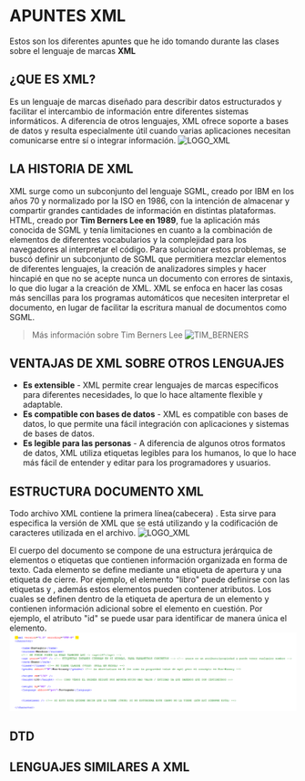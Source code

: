 # **APUNTES XML**
Estos son los diferentes apuntes que he ido tomando durante las clases sobre el lenguaje de marcas **XML**

## ¿QUE ES XML?
Es un lenguaje de marcas diseñado para describir datos estructurados y facilitar el intercambio de información entre diferentes sistemas informáticos. 
A diferencia de otros lenguajes, XML ofrece soporte a bases de datos y resulta especialmente útil cuando varias aplicaciones necesitan comunicarse 
entre sí o integrar información.
![LOGO_XML](https://cdn-icons-png.flaticon.com/512/2306/2306109.png)

## LA HISTORIA DE XML
XML surge como un subconjunto del lenguaje SGML, creado por IBM en los años 70 y normalizado por la ISO en 1986, 
con la intención de almacenar y compartir grandes cantidades de información en distintas plataformas. HTML, 
creado por **Tim Berners Lee en 1989**, fue la aplicación más conocida de SGML y tenía limitaciones en cuanto a la 
combinación de elementos de diferentes vocabularios y la complejidad para los navegadores al interpretar el código. 
Para solucionar estos problemas, se buscó definir un subconjunto de SGML que permitiera mezclar elementos de diferentes lenguajes, 
la creación de analizadores simples y hacer hincapié en que no se acepte nunca un documento con errores de sintaxis, lo que dio lugar a la creación de XML. 
XML se enfoca en hacer las cosas más sencillas para los programas automáticos que necesiten interpretar el documento, 
en lugar de facilitar la escritura manual de documentos como SGML.
>Más información sobre Tim Berners Lee 
![TIM_BERNERS](https://es.wikipedia.org/wiki/Tim_Berners-Lee#/media/Archivo:Sir_Tim_Berners-Lee_(cropped).jpg)

## VENTAJAS DE XML SOBRE OTROS LENGUAJES

* **Es extensible** - XML permite crear lenguajes de marcas específicos para diferentes necesidades, lo que lo hace altamente flexible y adaptable.
* **Es compatible con bases de datos** - XML es compatible con bases de datos, lo que permite una fácil integración con aplicaciones y sistemas de bases de datos.
* **Es legible para las personas** - A diferencia de algunos otros formatos de datos, XML utiliza etiquetas legibles para los humanos, lo que lo hace más fácil de entender y editar para los programadores y usuarios.

## ESTRUCTURA DOCUMENTO XML 

Todo archivo XML contiene la primera línea(cabecera) **<?xml version="1.0" encoding="UTF-8"?>**. 
Esta sirve para especifica la versión de XML que se está utilizando y la codificación de caracteres utilizada en el archivo. 
![LOGO_XML](https://cdn-icons-png.flaticon.com/512/2306/2306109.png)

El cuerpo del documento se compone de una estructura jerárquica de elementos o etiquetas que contienen información organizada en forma de texto. 
Cada elemento se define mediante una etiqueta de apertura y una etiqueta de cierre. 
Por ejemplo, el elemento "libro" puede definirse con las etiquetas <libro> y </libro>, además estos elementos pueden contener atributos. Los cuales
se definen dentro de la etiqueta de apertura de un elemento y contienen información adicional sobre el elemento en cuestión. Por ejemplo, el atributo 
"id" se puede usar para identificar de manera única el elemento.
![CUERPO_XML](cuerpo_xml.png)




## DTD

## LENGUAJES SIMILARES A XML